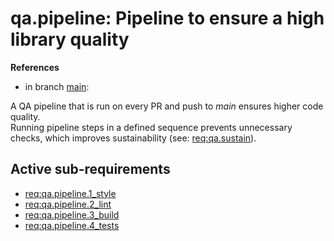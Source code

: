 # qa.pipeline: Pipeline to ensure a high library quality

**References**

- in branch [main](https://github.com/mhatzl/evident/tree/main): 

A QA pipeline that is run on every PR and push to *main* ensures higher code quality.\
Running pipeline steps in a defined sequence prevents unnecessary checks, which improves sustainability (see: [req:qa.sustain](5-REQ-qa.sustain)).

## Active sub-requirements

- [req:qa.pipeline.1_style](5-REQ-qa.pipeline.1_style)
- [req:qa.pipeline.2_lint](5-REQ-qa.pipeline.2_lint)
- [req:qa.pipeline.3_build](5-REQ-qa.pipeline.3_build)
- [req:qa.pipeline.4_tests](5-REQ-qa.pipeline.4_tests)
